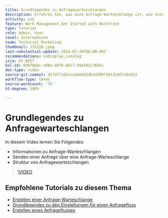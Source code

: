 ```yaml
---
title: Grundlegendes zu Anfragewarteschlangen
description: Erfahren Sie, was eine Anfrage-Warteschlange ist, wie eine Anfrage über eine Anfrage-Warteschlange gesendet wird und wie Anfrage-Warteschlangen strukturiert sind.
activity: use
feature: Work Management,Get Started with Workfront
type: Tutorial
role: Admin, User
level: Intermediate
team: Technical Marketing
thumbnail: 335220.jpeg
last-substantial-update: 2024-07-26T00:00:00Z
recommendations: noDisplay,catalog
jira: KT-8957
exl-id: 8d6f8ddc-c08e-46f6-8b77-50af02c36b5c
doc-type: video
source-git-commit: d17df7162ccaab6b62db34209f50131927c0a532
workflow-type: tm+mt
source-wordcount: '71'
ht-degree: 100%

---
```


# Grundlegendes zu Anfragewarteschlangen

In diesem Video lernen Sie Folgendes:

* Informationen zu Anfrage-Warteschlangen
* Senden einer Anfrage über eine Anfrage-Warteschlange
* Struktur von Anfragewarteschlangen


>[!VIDEO](https://video.tv.adobe.com/v/335220/?quality=12&learn=on&enablevpops)

## Empfohlene Tutorials zu diesem Thema

* [Erstellen einer Anfrage-Warteschlange](/help/manage-work/request-queues/create-a-request-queue.md)
* [Grundlegendes zu den Einstellungen für einen Anfragefluss](/help/manage-work/request-queues/understand-settings-for-a-flow-request.md)
* [Erstellen eines Anfrageflusses](/help/manage-work/request-queues/create-a-request-flow.md)

